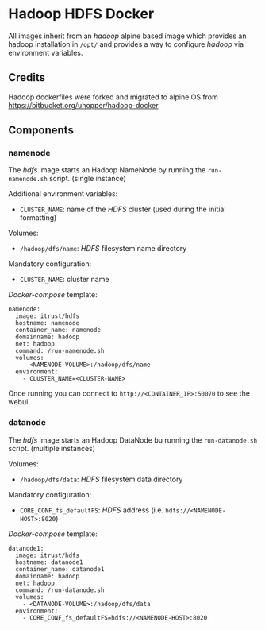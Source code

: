 # Hadoop HDFS Docker

All images inherit from an *hadoop* alpine based image which provides an hadoop
installation in `/opt/` and provides a way to configure *hadoop* via
environment variables.

## Credits
Hadoop dockerfiles were forked and migrated to alpine OS from https://bitbucket.org/uhopper/hadoop-docker

## Components

### namenode

The *hdfs* image starts an Hadoop NameNode by running the `run-namenode.sh` script. (single instance)

Additional environment variables:

* `CLUSTER_NAME`: name of the *HDFS* cluster (used during the initial
formatting)

Volumes:

* `/hadoop/dfs/name`: *HDFS* filesystem name directory

Mandatory configuration:

* `CLUSTER_NAME`: cluster name

*Docker-compose* template:

    namenode:
      image: itrust/hdfs
      hostname: namenode
      container_name: namenode
      domainname: hadoop
      net: hadoop
      command: /run-namenode.sh
      volumes:
        - <NAMENODE-VOLUME>:/hadoop/dfs/name
      environment:
        - CLUSTER_NAME=<CLUSTER-NAME>

Once running you can connect to `http://<CONTAINER_IP>:50070` to see
the webui.

### datanode

The *hdfs* image starts an Hadoop DataNode bu running the `run-datanode.sh` script. (multiple instances)

Volumes:

* `/hadoop/dfs/data`: *HDFS* filesystem data directory

Mandatory configuration:

* `CORE_CONF_fs_defaultFS`: *HDFS* address (i.e. `hdfs://<NAMENODE-HOST>:8020`)

*Docker-compose* template:

    datanode1:
      image: itrust/hdfs
      hostname: datanode1
      container_name: datanode1
      domainname: hadoop
      net: hadoop
      command: /run-datanode.sh
      volumes:
        - <DATANODE-VOLUME>:/hadoop/dfs/data
      environment:
        - CORE_CONF_fs_defaultFS=hdfs://<NAMENODE-HOST>:8020
